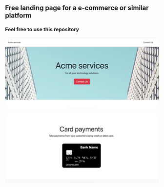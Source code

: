## Free landing page for a e-commerce or similar platform

### Feel free to use this repository

![Here is how it looks](https://github.com/supratims/payment-landing-page/blob/master/readme_images/home.png)

![Here is how it looks](https://github.com/supratims/payment-landing-page/blob/master/readme_images/card.png)


